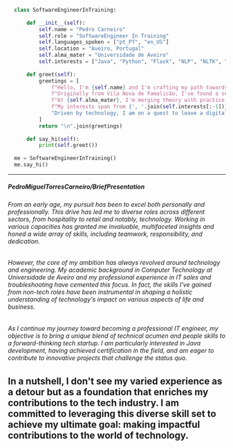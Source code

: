 ```python
  class SoftwareEngineerInTraining:
  
      def __init__(self):
          self.name = "Pedro Carneiro"
          self.role = "SoftwareEngineer In Training"
          self.languages_spoken = ["pt_PT", "en_US"]
          self.location = "Aveiro, Portugal"
          self.alma_mater = "Universidade de Aveiro"
          self.interests = ["Java", "Python", "Flask", "NLP", "NLTK", "AI", "UCD", "spaCy"]
  
      def greet(self):
          greetings = [
              f"Hello, I'm {self.name} and I'm crafting my path towards becoming a {self.role}.",
              f"Originally from Vila Nova de Famalicão, I've found a second home amidst the tech vibrancy of {self.location}.",
              f"At {self.alma_mater}, I'm merging theory with practice, preparing to innovate in Computer Science.",
              f"My interests span from {', '.join(self.interests[:-1])}, to {self.interests[-1]}.",
              "Driven by technology, I am on a quest to leave a digital footprint that resonates with progress and purpose."
          ]
          return "\n".join(greetings)
  
      def say_hi(self):
          print(self.greet())
  
  me = SoftwareEngineerInTraining()
  me.say_hi()
```
---
##### PedroMiguelTorresCarneiro/BriefPresentation

###### From an early age, my pursuit has been to excel both personally and professionally. This drive has led me to diverse roles across different sectors, from hospitality to retail and notably, technology. Working in various capacities has granted me invaluable, multifaceted insights and honed a wide array of skills, including teamwork, responsibility, and dedication.

###### However, the core of my ambition has always revolved around technology and engineering. My academic background in Computer Technology at Universidade de Aveiro and my professional experience in IT sales and troubleshooting have cemented this focus. In fact, the skills I've gained from non-tech roles have been instrumental in shaping a holistic understanding of technology's impact on various aspects of life and business.

###### As I continue my journey toward becoming a professional IT engineer, my objective is to bring a unique blend of technical acumen and people skills to a forward-thinking tech startup. I am particularly interested in Java development, having achieved certification in the field, and am eager to contribute to innovative projects that challenge the status quo.

## In a nutshell, I don't see my varied experience as a detour but as a foundation that enriches my contributions to the tech industry. I am committed to leveraging this diverse skill set to achieve my ultimate goal: making impactful contributions to the world of technology.
